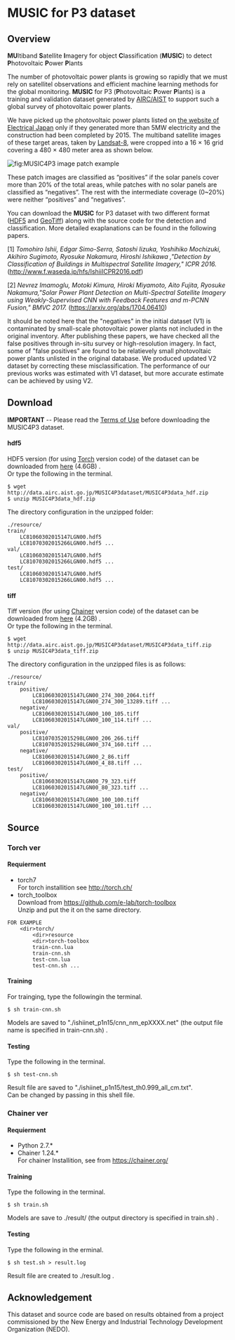 #  MUSIC for P3 dataset

## Overview
**MU**ltiband **S**atellite **I**magery for object  **C**lassification   (**MUSIC**)  to detect **P**hotovoltaic **P**ower **P**lants 


The number of photovoltaic power plants is growing so rapidly that we must rely on satellitel observations and efficient machine learning methods for the global monitoring. **MUSIC** for P3 (**P**hotovoltaic **P**ower **P**lants) is a  training and validation dataset generated by  [AIRC/AIST](http://www.airc.aist.go.jp/en/) to support such a  global survey of photovoltaic power plants.  


We have picked up the photovoltaic power plants listed on [the website of Electrical Japan](http://agora.ex.nii.ac.jp/earthquake/201103-eastjapan/energy/electrical-japan/type/8.html.ja) only if they generated more than 5MW electricity and the construction had been completed by 2015. The multiband satellite images of these target areas, taken by [Landsat-8](https://landsat.usgs.gov/landsat-8), were cropped into a 16 × 16 grid covering a 480 × 480 meter area as shown below. 

![fig:MUSIC4P3 image patch example](https://github.com/gistairc/MUSIC4P3/blob/master/fig.jpg "megasolar image patch example")  


These patch images are classified as “positives” if the solar panels cover more than 20% of the total areas, while patches with no solar panels are classified as “negatives”. The rest with the intermediate coverage (0~20%) were neither “positives” and “negatives”. 


You can download the **MUSIC** for P3 dataset with two different format ([HDF5](https://github.com/gistairc/MUSIC4P3#hdf5) and [GeoTiff](https://github.com/gistairc/MUSIC4P3#tiff)) along with the source code for the detection and classification. More detailed exaplanations can be found in the following papers.

[1] *Tomohiro Ishii, Edgar Simo-Serra, Satoshi Iizuka, Yoshihiko Mochizuki, Akihiro Sugimoto, Ryosuke Nakamura, Hiroshi Ishikawa ,"Detection by Classification of Buildings in Multispectral Satellite Imagery," ICPR 2016.* (http://www.f.waseda.jp/hfs/IshiiICPR2016.pdf)  

[2] *Nevrez Imamoglu, Motoki Kimura, Hiroki Miyamoto, Aito Fujita, Ryosuke Nakamura,"Solar Power Plant Detection on Multi-Spectral Satellite Imagery using Weakly-Supervised CNN with Feedback Features and m-PCNN Fusion," BMVC 2017.* (https://arxiv.org/abs/1704.06410)  

It should be noted here that the "negatives" in the initial dataset (V1) is contaminated by small-scale photovoltaic power plants not included in the original inventory. After publishing these papers, we have checked all the false positives through in-situ survey or high-resolution imagery. In fact, some of "false positives" are found to be relatievely small photovoltaic power plants unlisted in the original database. We produced updated V2 dataset by correcting these misclassification. The performance of our previous works was estimated with  V1 dataset, but more accurate estimate can be achieved by using V2.



## Download  
**IMPORTANT** -- Please read the [Terms of Use](https://github.com/gistairc/MUSIC4P3/blob/master/LICENSE.md) before downloading the MUSIC4P3 dataset.


#### hdf5
HDF5 version (for using [Torch](https://github.com/gistairc/MUSIC4P3#torch-ver) version code) of the dataset can be downloaded from [here](http://data.airc.aist.go.jp/MUSIC4P3dataset/MUSIC4P3data_hdf.zip) (4.6GB) .  
Or type the following in the terminal.  

```
$ wget http://data.airc.aist.go.jp/MUSIC4P3dataset/MUSIC4P3data_hdf.zip
$ unzip MUSIC4P3data_hdf.zip
```

The directory configuration in the unzipped folder:  
```
./resource/
train/  
	LC81060302015147LGN00.hdf5
	LC81070302015266LGN00.hdf5 ...
val/
	LC81060302015147LGN00.hdf5
	LC81070302015266LGN00.hdf5 ...
test/
	LC81060302015147LGN00.hdf5
	LC81070302015266LGN00.hdf5 ...
```

#### tiff
Tiff version (for using [Chainer](https://github.com/gistairc/MUSIC4P3#chainer-ver) version code) of the dataset can be downloaded from [here](http://data.airc.aist.go.jp/MUSIC4P3dataset/MUSIC4P3data_tiff.zip) (4.2GB) .  
Or type the following in the terminal.  
```
$ wget http://data.airc.aist.go.jp/MUSIC4P3dataset/MUSIC4P3data_tiff.zip
$ unzip MUSIC4P3data_tiff.zip
```
The directory configuration in the unzipped files is as follows:  
```
./resource/
train/
	positive/
		LC81060302015147LGN00_274_300_2064.tiff
		LC81060302015147LGN00_274_300_13289.tiff ...
	negative/
		LC81060302015147LGN00_100_105.tiff
		LC81060302015147LGN00_100_114.tiff ...
val/
	positive/
		LC81070352015298LGN00_206_266.tiff
		LC81070352015298LGN00_374_160.tiff ...
	negative/
		LC81060302015147LGN00_2_86.tiff
		LC81060302015147LGN00_4_88.tiff ...
test/
	positive/
		LC81060302015147LGN00_79_323.tiff
		LC81060302015147LGN00_80_323.tiff ...
	negative/
		LC81060302015147LGN00_100_100.tiff
		LC81060302015147LGN00_100_101.tiff ...
```

## Source
### Torch ver  
#### Requierment
* torch7  
For torch installition see http://torch.ch/  
* torch_toolbox  
Download from https://github.com/e-lab/torch-toolbox  
Unzip and put the it on the same directory.  
```
FOR EXAMPLE
	<dir>torch/
		<dir>resource
		<dir>torch-toolbox
		train-cnn.lua
		train-cnn.sh
		test-cnn.lua
		test-cnn.sh ...
```
 
#### Training
For trainging, type the followingin the terminal.  

```
$ sh train-cnn.sh
```
Models are saved to "./ishiinet_p1n15/cnn_nm_epXXXX.net" (the output file name is specified in  train-cnn.sh) .  

#### Testing

Type the following in the terminal.  

```
$ sh test-cnn.sh
```
Result file are saved to "./ishiinet_p1n15/test_th0.999_all_cm.txt".  
Can be changed by passing in this shell file.  


### Chainer ver
#### Requierment
* Python 2.7.*  
* Chainer 1.24.*  
For chainer Installition, see from https://chainer.org/  

#### Training
Type the following in the terminal.   

```
$ sh train.sh
```
 
Models are save to ./result/ (the output directory is specified in train.sh) . 

#### Testing
Type the following  in the erminal.   

```
$ sh test.sh > result.log
```

Result file are created to ./result.log .  

## Acknowledgement
This dataset and source code are based on results obtained from a project commissioned by the New Energy and Industrial Technology Development Organization (NEDO).  
